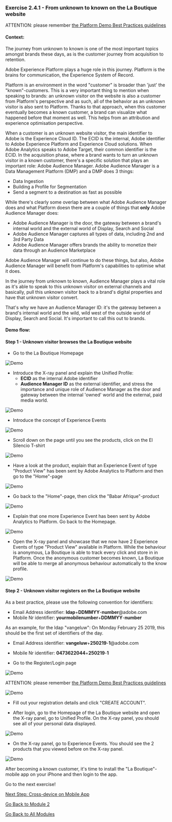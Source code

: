 ### Exercise 2.4.1 - From unknown to known on the La Boutique website

ATTENTION: please remember [the Platform Demo Best Practices guidelines](./ex0.md)

#### **Context:**

The journey from unknown to known is one of the most important topics amongst brands these days, as is the customer journey from acquisition to retention. 

Adobe Experience Platform plays a huge role in this journey. Platform is the brains for communication, the Experience System of Record.

Platform is an environment in the word "customer" is broader than 'just' the "known"-customers. This is a very important thing to mention when speaking to brands: an unknown visitor on the website is also a customer from Platform's perspective and as such, all of the behavior as an unknown visitor is also sent to Platform. Thanks to that approach, when this customer eventually becomes a known customer, a brand can visualize what happened before that moment as well. This helps from an attribution and experience optimisation perspective.

When a customer is an unknown website visitor, the main identifier to Adobe is the Experience Cloud ID. The ECID is the internal, Adobe identifier to Adobe Experience Platform and Experience Cloud solutions. When Adobe Analytics speaks to Adobe Target, their common identifier is the ECID.
In the acquisition phase, where a brand wants to turn an unknown visitor in a known customer, there's a specific solution that plays an important role: Adobe Audience Manager. Adobe Audience Manager is a Data Management Platform (DMP) and a DMP does 3 things: 

  * Data Ingestion
  * Building a Profile for Segmentation
  * Send a segment to a destination as fast as possible

While there's clearly some overlap between what Adobe Audience Manager does and what Platform doesn there are a couple of things that **only** Adobe Audience Manager does:

  * Adobe Audience Manager is the door, the gateway between a brand's internal world and the external world of Display, Search and Social
  * Adobe Audience Manager captures all types of data, including 2nd and 3rd Party Data
  * Adobe Audience Manager offers brands the ability to monetize their data through an Audience Marketplace

Adobe Audience Manager will continue to do these things, but also, Adobe Audience Manager will benefit from Platform's capabilities to optimise what it does.

In the journey from unknown to known, Audience Manager plays a vital role as it's able to speak to this unknown visitor on external channels and basically, pull this unknown visitor back to a brand's digital properties and have that unknown visitor convert.

That's why we have an Audience Manager ID: it's the gateway between a brand's internal world and the wild, wild west of the outside world of Display, Search and Social. It's important to call this out to brands.

#### **Demo flow:**

#### Step 1 - Unknown visitor browses the La Boutique website

  * Go to the La Boutique Homepage
  
  ![Demo](./images/lb_home.png)
  
  * Introduce the X-ray panel and explain the Unified Profile:
    * **ECID** as the internal Adobe identifier
    * **Audience Manager ID** as the external identifier, and stress the importance and unique role of Audience Manager as the door and gateway between the internal 'owned' world and the external, paid media world.
      
  ![Demo](./images/lb_home_xup.png)

  * Introduce the concept of Experience Events

  ![Demo](./images/lb_home_xee.png)
  
  * Scroll down on the page until you see the products, click on the El Silencio T-shirt
  
  ![Demo](./images/lb_els_dtl.png)
  
  * Have a look at the product, explain that an Experience Event of type "Product View" has been sent by Adobe Analytics to Platform and then go to the "Home"-page
  
  ![Demo](./images/lb_home.png)
  
  * Go back to the "Home"-page, then click the "Babar Afrique"-product
  
  ![Demo](./images/lb_babars.png)
  
  * Explain that one more Experience Event has been sent by Adobe Analytics to Platform. Go back to the Homepage. 
  
  ![Demo](./images/lb_home.png)
  
  * Open the X-ray panel and showcase that we now have 2 Experience Events of type "Product View" available in Platform. While the behaviour is anonymous, La Boutique is able to track every click and store in in Platform. Once the anonymous customer becomes known, La Boutique will be able to merge all anonymous behaviour automatically to the know profile.

  ![Demo](./images/lb_home_xee_dtl.png)
  
#### Step 2 - Unknown visitor registers on the La Boutique website

As a best practice, please use the following convention for identifiers:

  * Email Address identifier: **ldap**+**DDMMYY**-**number**@adobe.com
  * Mobile Nr identifier: **yourmobilenumber**+**DDMMYY**-**number**

As an example, for the ldap "vangeluw":
On Monday February 25 2019, this should be the first set of identifiers of the day.
  
  * Email Address identifier: **vangeluw**+**250219**-**1**@adobe.com
  * Mobile Nr identifier: **0473622044**+**250219**-**1**

  * Go to the Register/Login page
  
  ![Demo](./images/lb_register.png)
  
  ATTENTION: please remember [the Platform Demo Best Practices guidelines](./README.md)
  
  ![Demo](./images/lb_register_dtl.png) 
 
  * Fill out your registration details and click "CREATE ACCOUNT".
  
  * After login, go to the Homepage of the La Boutique website and open the X-ray panel, go to Unified Profile. On the X-ray panel, you should see all of your personal data displayed.
  
  ![Demo](./images/lb_x_loggedin.png)

  * On the X-ray panel, go to Experience Events. You should see the 2 products that you viewed before on the X-ray panel.

  ![Demo](./images/lb_x_loggedin_ee.png)

After becoming a known customer, it's time to install the "La Boutique"-mobile app on your iPhone and then login to the app. 

Go to the next exercise!

[Next Step: Cross-device on Mobile App](./ex2.md)

[Go Back to Module 2](../README.md)

[Go Back to All Modules](/../../)




